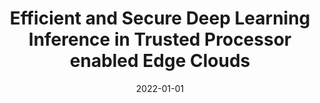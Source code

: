 ---
title: "Efficient and Secure Deep Learning Inference in Trusted Processor enabled Edge Clouds"
authors:
- Yuepeng Li
- Deze Zeng
- Lin Gu
- Quan Chen
- Song Guo
- Albert Zomaya
- Minyi Guo

date: "2022-01-01"
# doi: "10.1109/TPDS.2022.3147240"

# Publication type.
# 1 = Conference paper; 2 = Journal article;
# 3 = Preprint Paper; 4 = Report; 5 = Book; 6 = Book section;
# 7 = Thesis; 8 = Patent
publication_types: ["2"]

# Publication name and optional abbreviated publication name.
publication: IEEE Transactions on Parallel and Distributed Systems (TPDS) (CCF-A)
#publication_short: ""

url_pdf: https://ieeexplore.ieee.org/document/9817054
# url_code: ''
# url_dataset: ''
# url_poster: ''
# url_project: ''
# url_slides: ''
# url_video: ''

---